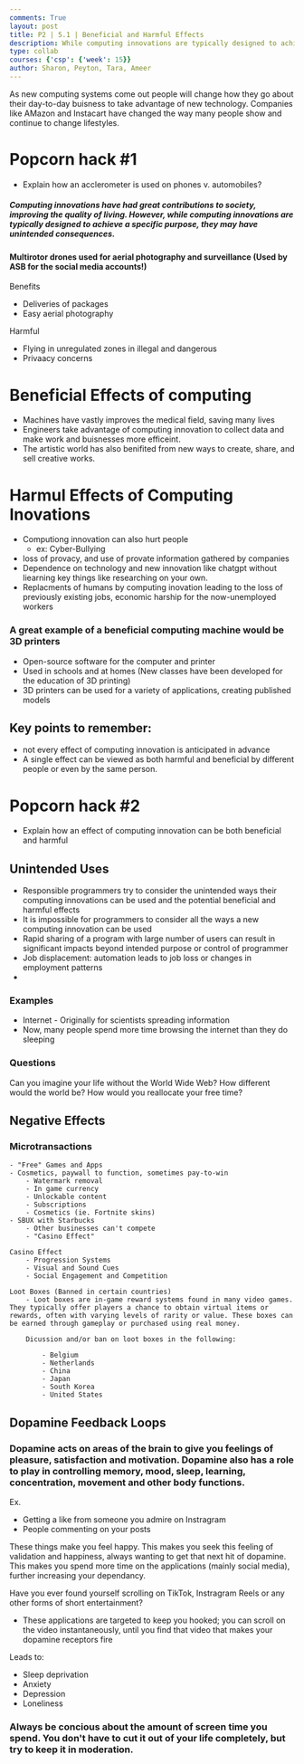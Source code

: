 ```yaml
---
comments: True
layout: post
title: P2 | 5.1 | Beneficial and Harmful Effects
description: While computing innovations are typically designed to achieve a specific purpose, they may have unintended consequences.
type: collab
courses: {'csp': {'week': 15}}
author: Sharon, Peyton, Tara, Ameer
---
```


As new computing systems come out people will change how they go about their day-to-day buisness to take advantage of new technology. Companies like AMazon and Instacart have changed the way many people show and continue to change lifestyles. 

# Popcorn hack #1

- Explain how an acclerometer is used on phones v. automobiles?

##### Computing innovations have had great contributions to society, improving the quality of living. However, while computing innovations are typically designed to achieve a specific purpose, they may have unintended consequences.

#### Multirotor drones used for aerial photography and surveillance (Used by ASB for the social media accounts!)

Benefits
- Deliveries of packages 
- Easy aerial photography

Harmful
- Flying in unregulated zones in illegal and dangerous
- Privaacy concerns


# Beneficial Effects of computing 
- Machines have vastly improves the medical field, saving many lives 
- Engineers take advantage of computing innovation to collect data and make work and buisnesses more efficeint. 
- The artistic world has also benifited from new ways to create, share, and sell creative works. 

# Harmul Effects of Computing Inovations
- Computiong innovation can also hurt people 
    - ex: Cyber-Bullying
- loss of provacy, and use of provate information gathered by companies 
- Dependence on technology and new innovation like chatgpt without liearning key things like researching on your own. 
- Replacments of humans by computing inovation leading to the loss of previously existing jobs, economic harship for the now-unemployed workers 

### A great example of a beneficial computing machine would be 3D printers
- Open-source software for the computer and printer
- Used in schools and at homes (New classes have been developed for the education of 3D printing)
- 3D printers can be used for a variety of applications, creating published models

## Key points to remember:

- not every effect of computing innovation is anticipated in advance 
- A single effect can be viewed as both harmful and beneficial by different people or even by the same person. 

# Popcorn hack #2

- Explain how an effect of computing innovation can be both beneficial and harmful

## Unintended Uses
- Responsible programmers try to consider the unintended ways their computing innovations can be used and the potential beneficial and harmful effects
- It is impossible for programmers to consider all the ways a new computing innovation can be used
- Rapid sharing of a program with large number of users can result in significant impacts beyond intended purpose or control of programmer
- Job displacement: automation leads to job loss or changes in employment patterns
- 

### Examples

- Internet - Originally for scientists spreading information
- Now, many people spend more time browsing the internet than they do sleeping
### Questions
Can you imagine your life without the World Wide Web?
How different would the world be?
How would you reallocate your free time?

## Negative Effects

### Microtransactions 

    - "Free" Games and Apps
    - Cosmetics, paywall to function, sometimes pay-to-win
        - Watermark removal 
        - In game currency 
        - Unlockable content
        - Subscriptions 
        - Cosmetics (ie. Fortnite skins)
    - SBUX with Starbucks 
        - Other businesses can't compete 
        - "Casino Effect"

    Casino Effect 
        - Progression Systems 
        - Visual and Sound Cues
        - Social Engagement and Competition

    Loot Boxes (Banned in certain countries)
        - Loot boxes are in-game reward systems found in many video games. They typically offer players a chance to obtain virtual items or rewards, often with varying levels of rarity or value. These boxes can be earned through gameplay or purchased using real money.

        Dicussion and/or ban on loot boxes in the following:

            - Belgium
            - Netherlands
            - China
            - Japan 
            - South Korea
            - United States 


## Dopamine Feedback Loops

### Dopamine acts on areas of the brain to give you feelings of pleasure, satisfaction and motivation. Dopamine also has a role to play in controlling memory, mood, sleep, learning, concentration, movement and other body functions.

Ex.
- Getting a like from someone you admire on Instragram
- People commenting on your posts

These things make you feel happy. This makes you seek this feeling of validation and happiness, always wanting to get that next hit of dopamine. This makes you spend more time on the applications (mainly social media), further increasing your dependancy.

Have you ever found yourself scrolling on TikTok, Instragram Reels or any other forms of short entertainment?

- These applications are targeted to keep you hooked; you can scroll on the video instantaneously, until you find that video that makes your dopamine receptors fire

Leads to:
- Sleep deprivation
- Anxiety
- Depression
- Loneliness

### Always be concious about the amount of screen time you spend. You don't have to cut it out of your life completely, but try to keep it in moderation.
